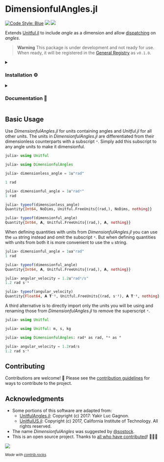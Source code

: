 # DimensionfulAngles.jl
[![Code Style: Blue](https://img.shields.io/badge/code%20style-blue-4495d1.svg)](https://github.com/invenia/BlueStyle)
[![](https://img.shields.io/badge/docs-stable-blue.svg)](https://cmichelenstrofer.github.io/DimensionfulAngles.jl/stable)
[![](https://img.shields.io/badge/docs-dev-blue.svg)](https://cmichelenstrofer.github.io/DimensionfulAngles.jl/dev)

Extends [Unitful.jl](https://painterqubits.github.io/Unitful.jl/) to include *angle* as a dimension and allow [dispatching](https://docs.julialang.org/en/v1/manual/methods/) on *angles*.


> **Warning**
> This package is under development and not ready for use. When ready, it will be registered in the [General Registry](https://github.com/JuliaRegistries/General) as `v0.1.0`.

<details><summary><h3>Installation ⚙</h3></summary>
<p>

Install DimensionfulAngles.jl the usual way Julia packages are installed, i.e., using Julia package manager:

```julia
    using Pkg
    Pkg.add("DimensionfulAngles")
```

or in the Pkg REPL (enter from the Julia REPL with `]`):
```julia
    pkg> add("DimensionfulAngles")
```

</p>
</details>

<details><summary><h3>Documentation 📜</h3></summary>
<p>

The full documentation can be found at https://cmichelenstrofer.github.io/DimensionfulAngles/.

</p>
</details>

## Basic Usage
Use *DimensionfulAngles.jl* for units containing angles and *Unitful.jl* for all other units.
The units in *DimensionfulAngles.jl* are differentiated from their dimensionless counterparts with a subscript `ᵃ`.
Simply add this subscript to any angle units to make it dimensionful.

```julia
julia> using Unitful

julia> using DimensionfulAngles

julia> dimensionless_angle = 1u"rad"

1 rad

julia> dimensionful_angle = 1u"radᵃ"
1 rad

julia> typeof(dimensionless_angle)
Quantity{Int64, NoDims, Unitful.FreeUnits{(rad,), NoDims, nothing}}

julia> typeof(dimensionful_angle)
Quantity{Int64, 𝐀, Unitful.FreeUnits{(rad,), 𝐀, nothing}}
```

When defining quantities with units from *DimensionfulAngles.jl* you can use the `ua` string instead and omit the subscript `ᵃ`.
But when defining quantities with units from both it is more convenient to use the `u` string.

```julia
julia> dimensionful_angle = 1ua"rad"
1 rad

julia> typeof(dimensionful_angle)
Quantity{Int64, 𝐀, Unitful.FreeUnits{(rad,), 𝐀, nothing}}

julia> angular_velocity = 1.2u"radᵃ/s"
1.2 rad s⁻¹

julia> typeof(angular_velocity)
Quantity{Float64, 𝐀 𝐓⁻¹, Unitful.FreeUnits{(rad, s⁻¹), 𝐀 𝐓⁻¹, nothing}}
```

A third alternative is to directly import only the units you will be using and renaming those from *DimensionfulAngles.jl* to remove the superscript `ᵃ`.

```julia
julia> using Unitful

julia> using Unitful: m, s, kg

julia> using DimensionfulAngles: radᵃ as rad, °ᵃ as °

julia> angular_velocity = 1.2rad/s
1.2 rad s⁻¹
```

## Contributing
Contributions are welcome! 🎊 Please see the [contribution guidelines](https://github.com/cmichelenstrofer/.github/blob/cf2b03ed168df77a60c596d2d1a98192dded00fb/CONTRIBUTING.md) for ways to contribute to the project.

## Acknowledgments
- Some portions of this software are adapted from:
  - [UnitfulAngles.jl](https://github.com/yakir12/UnitfulAngles.jl/blob/master/LICENSE.md): Copyright (c) 2017: Yakir Luc Gagnon.
  - [UnitfulUS.jl](https://github.com/PainterQubits/UnitfulUS.jl/blob/master/LICENSE.md): Copyright (c) 2017, California Institute of Technology. All rights reserved.
- The name *DimensionfulAngles* was suggested by [@sostock](https://github.com/sostock).
- This is an open source project. Thanks to [all who have contributed](https://github.com/cmichelenstrofer/DimensionfulAngles.jl/contributors)! 🎊🎊🎊

<a href="https://github.com/cmichelenstrofer/DimensionfulAngles.jl/graphs/contributors">
  <img src="https://contrib.rocks/image?repo=cmichelenstrofer/DimensionfulAngles.jl" />
</a>

<sub>*Made with [contrib.rocks](https://contrib.rocks).*</sub>
